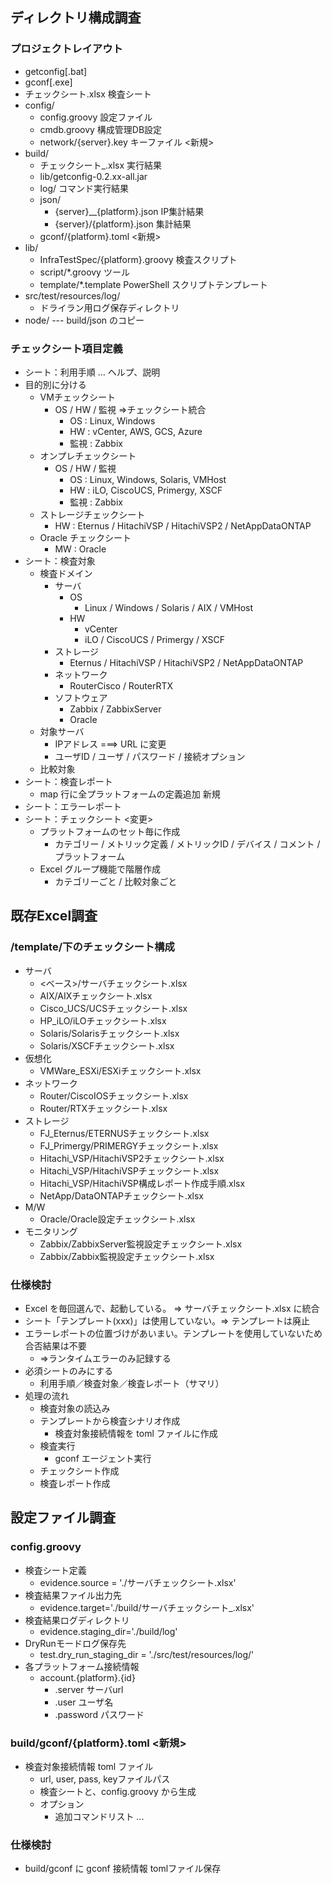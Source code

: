 ディレクトリ構成調査
--------------------

### プロジェクトレイアウト

* getconfig[.bat]
* gconf[.exe]
* チェックシート.xlsx  検査シート
* config/
    * config.groovy  設定ファイル
    * cmdb.groovy 構成管理DB設定
    * network/{server}.key  キーファイル <新規>
* build/
    * チェックシート_<date>.xlsx  実行結果
    * lib/getconfig-0.2.xx-all.jar
    * log/  コマンド実行結果
    * json/
        * {server}__{platform}.json IP集計結果
        * {server}/{platform}.json 集計結果
    * gconf/{platform}.toml <新規>
* lib/
    * InfraTestSpec/{platform}.groovy 検査スクリプト
    * script/*.groovy   ツール
    * template/*.template   PowerShell スクリプトテンプレート
* src/test/resources/log/
    * ドライラン用ログ保存ディレクトリ
* node/ --- build/json のコピー

### チェックシート項目定義

* シート：利用手順 ... ヘルプ、説明
* 目的別に分ける
    * VMチェックシート
        * OS / HW / 監視 ⇒チェックシート統合
            * OS : Linux, Windows
            * HW : vCenter, AWS, GCS, Azure
            * 監視 : Zabbix
    * オンプレチェックシート
        * OS / HW / 監視
            * OS : Linux, Windows, Solaris, VMHost
            * HW : iLO, CiscoUCS, Primergy, XSCF
            * 監視 : Zabbix
    * ストレージチェックシート
        * HW :  Eternus / HitachiVSP / HitachiVSP2 / NetAppDataONTAP
    * Oracle チェックシート
        * MW : Oracle
* シート：検査対象
    * 検査ドメイン
        * サーバ
            * OS
                * Linux / Windows / Solaris / AIX / VMHost
            * HW
                * vCenter
                * iLO / CiscoUCS / Primergy / XSCF
        * ストレージ
            * Eternus / HitachiVSP / HitachiVSP2 / NetAppDataONTAP
        * ネットワーク
            * RouterCisco / RouterRTX
        * ソフトウェア
            * Zabbix / ZabbixServer
            * Oracle
    * 対象サーバ
        * IPアドレス ===> URL に変更
        * ユーザID / ユーザ / パスワード / 接続オプション
    * 比較対象
* シート：検査レポート
    * map 行に全プラットフォームの定義追加 新規
* シート：エラーレポート
* シート：チェックシート <変更>
    * プラットフォームのセット毎に作成
        * カテゴリー / メトリック定義 / メトリックID / デバイス / コメント / プラットフォーム
    * Excel グループ機能で階層作成
        * カテゴリーごと / 比較対象ごと

既存Excel調査
-------------

### /template/下のチェックシート構成

* サーバ
    * <ベース>/サーバチェックシート.xlsx
    * AIX/AIXチェックシート.xlsx
    * Cisco_UCS/UCSチェックシート.xlsx
    * HP_iLO/iLOチェックシート.xlsx
    * Solaris/Solarisチェックシート.xlsx
    * Solaris/XSCFチェックシート.xlsx
* 仮想化
    * VMWare_ESXi/ESXiチェックシート.xlsx
* ネットワーク
    * Router/CiscoIOSチェックシート.xlsx
    * Router/RTXチェックシート.xlsx
* ストレージ
    * FJ_Eternus/ETERNUSチェックシート.xlsx
    * FJ_Primergy/PRIMERGYチェックシート.xlsx
    * Hitachi_VSP/HitachiVSP2チェックシート.xlsx
    * Hitachi_VSP/HitachiVSPチェックシート.xlsx
    * Hitachi_VSP/HitachiVSP構成レポート作成手順.xlsx
    * NetApp/DataONTAPチェックシート.xlsx
* M/W
    * Oracle/Oracle設定チェックシート.xlsx
* モニタリング
    * Zabbix/ZabbixServer監視設定チェックシート.xlsx
    * Zabbix/Zabbix監視設定チェックシート.xlsx

### 仕様検討

* Excel を毎回選んで、起動している。 ⇒ サーバチェックシート.xlsx に統合
* シート「テンプレート(xxx)」は使用していない。⇒ テンプレートは廃止
* エラーレポートの位置づけがあいまい。テンプレートを使用していないため合否結果は不要
    * ⇒ランタイムエラーのみ記録する
* 必須シートのみにする
    * 利用手順／検査対象／検査レポート（サマリ）
* 処理の流れ
    * 検査対象の読込み
    * テンプレートから検査シナリオ作成
        * 検査対象接続情報を toml ファイルに作成
    * 検査実行
        * gconf エージェント実行
    * チェックシート作成
    * 検査レポート作成

設定ファイル調査
----------------

### config.groovy

* 検査シート定義           
    * evidence.source = './サーバチェックシート.xlsx'
* 検査結果ファイル出力先   
    * evidence.target='./build/サーバチェックシート_<date>.xlsx'
* 検査結果ログディレクトリ 
    * evidence.staging_dir='./build/log'
* DryRunモードログ保存先   
    * test.dry_run_staging_dir = './src/test/resources/log/'
* 各プラットフォーム接続情報
    * account.{platform}.{id}
        * .server   サーバurl
        * .user     ユーザ名
        * .password パスワード

### build/gconf/{platform}.toml <新規>

* 検査対象接続情報 toml ファイル
    * url, user, pass, keyファイルパス
    * 検査シートと、config.groovy から生成
    * オプション
        * 追加コマンドリスト ... 

### 仕様検討

* build/gconf に gconf 接続情報 tomlファイル保存
